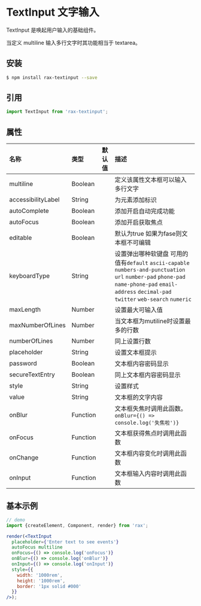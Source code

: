 # TextInput 文字输入

TextInput 是唤起用户输入的基础组件。  

当定义 multiline 输入多行文字时其功能相当于 textarea。 

## 安装

```bash
$ npm install rax-textinput --save 
```

## 引用

```jsx
import TextInput from 'rax-textinput';
```

## 属性

| 名称                 | 类型       | 默认值  | 描述                                       |
| :----------------- | :------- | :--- | :--------------------------------------- |
| multiline          | Boolean  |      | 定义该属性文本框可以输入多行文字                         |
| accessibilityLabel | String   |      | 为元素添加标识                                  |
| autoComplete       | Boolean  |      | 添加开启自动完成功能                               |
| autoFocus          | Boolean  |      | 添加开启获取焦点                                 |
| editable           | Boolean  |      | 默认为true 如果为fase则文本框不可编辑                  |
| keyboardType       | String   |      | 设置弹出哪种软键盘 可用的值有`default` `ascii-capable` `numbers-and-punctuation` `url` `number-pad` `phone-pad` `name-phone-pad` `email-address` `decimal-pad` `twitter` `web-search` `numeric` |
| maxLength          | Number   |      | 设置最大可输入值                                 |
| maxNumberOfLines   | Number   |      | 当文本框为mutiline时设置最多的行数                    |
| numberOfLines      | Number   |      | 同上设置行数                                   |
| placeholder        | String   |      | 设置文本框提示                                  |
| password           | Boolean  |      | 文本框内容密码显示                                |
| secureTextEntry    | Boolean  |      | 同上文本框内容密码显示                              |
| style              | String   |      | 设置样式                                     |
| value              | String   |      | 文本框的文字内容                                 |
| onBlur             | Function |      | 文本框失焦时调用此函数。`onBlur={() => console.log('失焦啦')}` |
| onFocus            | Function |      | 文本框获得焦点时调用此函数                            |
| onChange           | Function |      | 文本框内容变化时调用此函数                            |
| onInput            | Function |      | 文本框输入内容时调用此函数                            |

## 基本示例

```jsx
// demo
import {createElement, Component, render} from 'rax';

render(<TextInput
  placeholder={'Enter text to see events'}
  autoFocus multiline
  onFocus={() => console.log('onFocus')}
  onBlur={() => console.log('onBlur')}
  onInput={() => console.log('onInput')}
  style={{
    width: '1000rem',
    height: '1000rem',
    border: '1px solid #000'
  }}
/>);
```
